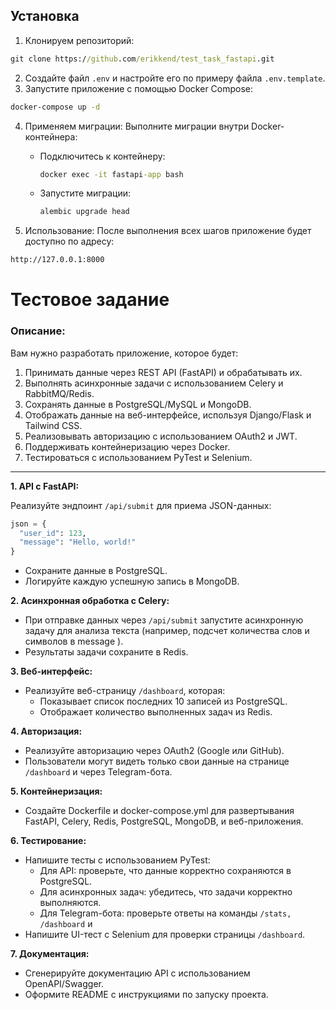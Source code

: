 ## Установка
1. Клонируем репозиторий:
```cmd
git clone https://github.com/erikkend/test_task_fastapi.git
```
2. Создайте файл `.env` и настройте его по примеру файла `.env.template`.
3. Запустите приложение с помощью Docker Compose:
```cmd
docker-compose up -d
```
4. Применяем миграции:
Выполните миграции внутри Docker-контейнера:
   - Подключитесь к контейнеру:
     ```cmd
     docker exec -it fastapi-app bash
     ```
   - Запустите миграции:
     ```cmd
     alembic upgrade head
     ```

5. Использование:
После выполнения всех шагов приложение будет доступно по адресу:
```cmd
http://127.0.0.1:8000
```

# Тестовое задание

### Описание:
 Вам нужно разработать приложение, которое будет:
 1. Принимать данные через REST API (FastAPI) и обрабатывать их.
 2. Выполнять асинхронные задачи с использованием Celery и RabbitMQ/Redis.
 3. Сохранять данные в PostgreSQL/MySQL и MongoDB.
 4. Отображать данные на веб-интерфейсе, используя Django/Flask и Tailwind CSS.
 5. Реализовывать авторизацию с использованием OAuth2 и JWT.
 6. Поддерживать контейнеризацию через Docker.
 7. Тестироваться с использованием PyTest и Selenium.

____

**1. API с FastAPI:**

Реализуйте эндпоинт `/api/submit` для приема JSON-данных:

  ```python
json = {
    "user_id": 123,
    "message": "Hello, world!"
}
```
 - Сохраните данные в PostgreSQL.
 - Логируйте каждую успешную запись в MongoDB.

 **2. Асинхронная обработка с Celery:**
  - При отправке данных через `/api/submit` запустите асинхронную задачу для
 анализа текста (например, подсчет количества слов и символов в
 message ).
  - Результаты задачи сохраните в Redis.

 **3. Веб-интерфейс:**
 + Реализуйте веб-страницу `/dashboard`, которая:
   + Показывает список последних 10 записей из PostgreSQL.
   + Отображает количество выполненных задач из Redis.

 **4. Авторизация:**
  - Реализуйте авторизацию через OAuth2 (Google или GitHub).
  - Пользователи могут видеть только свои данные на странице `/dashboard` и
через Telegram-бота.

 **5. Контейнеризация:**
 - Создайте Dockerfile и docker-compose.yml для развертывания FastAPI, Celery, Redis, PostgreSQL, MongoDB, и веб-приложения.

 **6. Тестирование:**
 + Напишите тесты с использованием PyTest:
   + Для API: проверьте, что данные корректно сохраняются в PostgreSQL.
   + Для асинхронных задач: убедитесь, что задачи корректно
 выполняются.
   + Для Telegram-бота: проверьте ответы на команды `/stats, /dashboard` и
 + Напишите UI-тест с Selenium для проверки страницы `/dashboard`.

 **7. Документация:**
 - Сгенерируйте документацию API с использованием OpenAPI/Swagger.
 - Оформите README с инструкциями по запуску проекта.